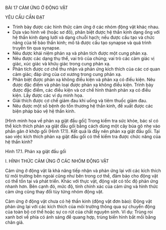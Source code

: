 BÀI 17 CẢM ỨNG Ở ĐỘNG VẬT

YÊU CẦU CẦN ĐẠT
- Trình bày được các hình thức cảm ứng ở các nhóm động vật khác nhau.
- Dựa vào hình vẽ (hoặc sơ đồ), phân biệt được hệ thần kinh dạng ống với hệ thần kinh dạng lưới và dạng chuỗi hạch; nếu được cấu tạo và chức năng của tế bào thần kinh; mô tả được cấu tạo synapse và quá trình truyền tin qua synapse.
- Nêu được khái niệm phản xạ và phân tích được một cung phản xạ.
- Nêu được các dạng thụ thể, vai trò của chúng; vai trò các cảm giác vị giác, xúc giác và khứu giác trong cung phản xạ.
- Phân tích được cơ chế thu nhận và phản ứng kích thích của các cơ quan cảm giác; đáp ứng của cơ xương trong cung phản xạ.
- Phân biệt được phản xạ không điều kiện và phản xạ có điều kiện. Nêu được đặc điểm và phân loại được phản xạ không điều kiện. Trình bày được đặc điểm, các điều kiện và cơ chế hình thành phản xạ có điều kiện. Lấy được các ví dụ minh họa.
- Giải thích được cơ chế giảm đau khi uống và tiêm thuốc giảm đau.
- Nêu được một số bệnh do tổn thương hệ thần kinh, đề xuất được các biện pháp bảo vệ hệ thần kinh.

[Hình minh họa về phản xạ giật đầu gối]
Trong kiểm tra sức khỏe, bác sĩ có thể kích thích phản xạ giật đầu gối bằng cách dùng một cây búa gõ nhẹ vào phần gân ở khớp gối (Hình 17.1). Kết quả là đầy nên phản xạ giật đầu gối. Tại sao việc kích thích phản xạ giật đầu gối có thể kiểm tra được chức năng của hệ thần kinh?

Hình 17.1. Phản xạ giật đầu gối

I. HÌNH THỨC CẢM ỨNG Ở CÁC NHÓM ĐỘNG VẬT

Cảm ứng ở động vật là khả năng tiếp nhận và phản ứng lại với các kích thích từ môi trường bên ngoài cũng như bên trong cơ thể, đảm bảo cho động vật có thể tồn tại và phát triển. Khác với thực vật, động vật có tốc độ phản ứng nhanh hơn. Bên cạnh đó, mức độ, tính chính xác của cảm ứng và hình thức cảm ứng cũng thay đổi tùy từng nhóm động vật.

Cảm ứng ở động vật chưa có hệ thần kinh (động vật đơn bào): Động vật phản ứng lại với các kích thích của môi trường thông qua sự chuyển động của toàn bộ cơ thể hoặc sự co rút của chất nguyên sinh. Ví dụ: Trùng roi xanh bơi về phía có ánh sáng để quang hợp, trùng biến hình bắt mồi bằng chân giả.
